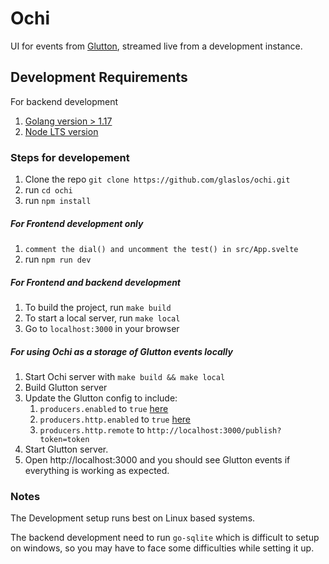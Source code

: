 # Ochi

UI for events from [Glutton](https://github.com/mushorg/glutton), streamed live from a development instance.

## Development Requirements
For backend development
1. [Golang version > 1.17](https://go.dev/doc/install)
2. [Node LTS version](https://nodejs.org/en/download/)

### Steps for developement

1. Clone the repo `git clone https://github.com/glaslos/ochi.git`
2. run `cd ochi`
2. run `npm install`

##### For Frontend development only
1. `comment the dial() and uncomment the test() in src/App.svelte`
2. run `npm run dev`
    
##### For Frontend and backend development
1. To build the project, run `make build`
2. To start a local server, run `make local`
3. Go to `localhost:3000` in your browser

##### For using Ochi as a storage of Glutton events locally
1. Start Ochi server with `make build && make local`
2. Build Glutton server
3. Update the Glutton config to include:
   1. `producers.enabled` to `true` [here](https://github.com/mushorg/glutton/blob/305a9d23a58d065f49ac25edeaeb374f4fe9c59b/config/config.yaml#L9)
   2. `producers.http.enabled` to `true` [here](https://github.com/mushorg/glutton/blob/305a9d23a58d065f49ac25edeaeb374f4fe9c59b/config/config.yaml#L11)
   3. `producers.http.remote` to `http://localhost:3000/publish?token=token`
4. Start Glutton server.
5. Open http://localhost:3000 and you should see Glutton events if everything is working as expected.

### Notes
The Development setup runs best on Linux based systems.

The backend development need to run `go-sqlite` which is difficult to setup on windows, so you may have to face some difficulties while setting it up.
